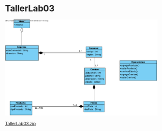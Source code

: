 # TallerLab03

![img.png](img.png)

[TallerLab03.zip](https://github.com/1329-nino/TallerLab03/files/7512881/TallerLab03.zip)
